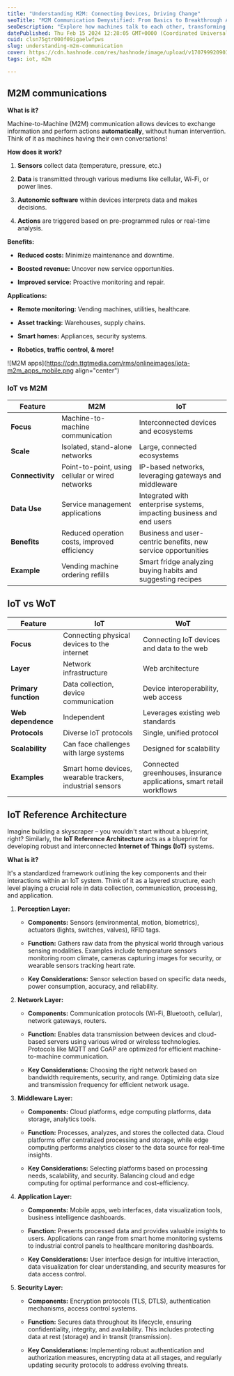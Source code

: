 ```yaml
---
title: "Understanding M2M: Connecting Devices, Driving Change"
seoTitle: "M2M Communication Demystified: From Basics to Breakthrough Application"
seoDescription: "Explore how machines talk to each other, transforming industries, homes, and our daily lives."
datePublished: Thu Feb 15 2024 12:28:05 GMT+0000 (Coordinated Universal Time)
cuid: clsn75gtr000f09igaelwfpws
slug: understanding-m2m-communication
cover: https://cdn.hashnode.com/res/hashnode/image/upload/v1707999209032/8a55093a-6468-4756-aa4f-8cad1bae47e7.jpeg
tags: iot, m2m

---
```


## M2M communications

**What is it?**

Machine-to-Machine (M2M) communication allows devices to exchange information and perform actions **automatically**, without human intervention. Think of it as machines having their own conversations!

**How does it work?**

1. **Sensors** collect data (temperature, pressure, etc.)
    
2. **Data** is transmitted through various mediums like cellular, Wi-Fi, or power lines.
    
3. **Autonomic software** within devices interprets data and makes decisions.
    
4. **Actions** are triggered based on pre-programmed rules or real-time analysis.
    

**Benefits:**

* **Reduced costs:** Minimize maintenance and downtime.
    
* **Boosted revenue:** Uncover new service opportunities.
    
* **Improved service:** Proactive monitoring and repair.
    

**Applications:**

* **Remote monitoring:** Vending machines, utilities, healthcare.
    
* **Asset tracking:** Warehouses, supply chains.
    
* **Smart homes:** Appliances, security systems.
    
* **Robotics, traffic control, & more!**
    

![M2M apps](https://cdn.ttgtmedia.com/rms/onlineimages/iota-m2m_apps_mobile.png align="center")

### IoT vs M2M

| **Feature** | **M2M** | **IoT** |
| --- | --- | --- |
| **Focus** | Machine-to-machine communication | Interconnected devices and ecosystems |
| **Scale** | Isolated, stand-alone networks | Large, connected ecosystems |
| **Connectivity** | Point-to-point, using cellular or wired networks | IP-based networks, leveraging gateways and middleware |
| **Data Use** | Service management applications | Integrated with enterprise systems, impacting business and end users |
| **Benefits** | Reduced operation costs, improved efficiency | Business and user-centric benefits, new service opportunities |
| **Example** | Vending machine ordering refills | Smart fridge analyzing buying habits and suggesting recipes |

## IoT vs WoT

| **Feature** | **IoT** | **WoT** |
| --- | --- | --- |
| **Focus** | Connecting physical devices to the internet | Connecting IoT devices and data to the web |
| **Layer** | Network infrastructure | Web architecture |
| **Primary function** | Data collection, device communication | Device interoperability, web access |
| **Web dependence** | Independent | Leverages existing web standards |
| **Protocols** | Diverse IoT protocols | Single, unified protocol |
| **Scalability** | Can face challenges with large systems | Designed for scalability |
| **Examples** | Smart home devices, wearable trackers, industrial sensors | Connected greenhouses, insurance applications, smart retail workflows |

## IoT Reference Architecture

Imagine building a skyscraper – you wouldn't start without a blueprint, right? Similarly, the **IoT Reference Architecture** acts as a blueprint for developing robust and interconnected **Internet of Things (IoT)** systems.

**What is it?**

It's a standardized framework outlining the key components and their interactions within an IoT system. Think of it as a layered structure, each level playing a crucial role in data collection, communication, processing, and application.

1. **Perception Layer:**
    
    * **Components:** Sensors (environmental, motion, biometrics), actuators (lights, switches, valves), RFID tags.
        
    * **Function:** Gathers raw data from the physical world through various sensing modalities. Examples include temperature sensors monitoring room climate, cameras capturing images for security, or wearable sensors tracking heart rate.
        
    * **Key Considerations:** Sensor selection based on specific data needs, power consumption, accuracy, and reliability.
        
2. **Network Layer:**
    
    * **Components:** Communication protocols (Wi-Fi, Bluetooth, cellular), network gateways, routers.
        
    * **Function:** Enables data transmission between devices and cloud-based servers using various wired or wireless technologies. Protocols like MQTT and CoAP are optimized for efficient machine-to-machine communication.
        
    * **Key Considerations:** Choosing the right network based on bandwidth requirements, security, and range. Optimizing data size and transmission frequency for efficient network usage.
        
3. **Middleware Layer:**
    
    * **Components:** Cloud platforms, edge computing platforms, data storage, analytics tools.
        
    * **Function:** Processes, analyzes, and stores the collected data. Cloud platforms offer centralized processing and storage, while edge computing performs analytics closer to the data source for real-time insights.
        
    * **Key Considerations:** Selecting platforms based on processing needs, scalability, and security. Balancing cloud and edge computing for optimal performance and cost-efficiency.
        
4. **Application Layer:**
    
    * **Components:** Mobile apps, web interfaces, data visualization tools, business intelligence dashboards.
        
    * **Function:** Presents processed data and provides valuable insights to users. Applications can range from smart home monitoring systems to industrial control panels to healthcare monitoring dashboards.
        
    * **Key Considerations:** User interface design for intuitive interaction, data visualization for clear understanding, and security measures for data access control.
        
5. **Security Layer:**
    
    * **Components:** Encryption protocols (TLS, DTLS), authentication mechanisms, access control systems.
        
    * **Function:** Secures data throughout its lifecycle, ensuring confidentiality, integrity, and availability. This includes protecting data at rest (storage) and in transit (transmission).
        
    * **Key Considerations:** Implementing robust authentication and authorization measures, encrypting data at all stages, and regularly updating security protocols to address evolving threats.